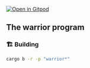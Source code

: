 [![Open in Gitpod](https://img.shields.io/badge/Open_in-Gitpod-white?logo=gitpod)](https://gitpod.io/#FOLDER=battle%2Fwarrior/https://github.com/gear-foundation/dapps)

## The **warrior** program

### 🏗️ Building

```sh
cargo b -r -p "warrior*"
```
